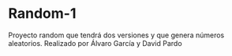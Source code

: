# Random-1
Proyecto random que tendrá dos versiones y que genera números aleatorios.
Realizado por Álvaro García y David Pardo
